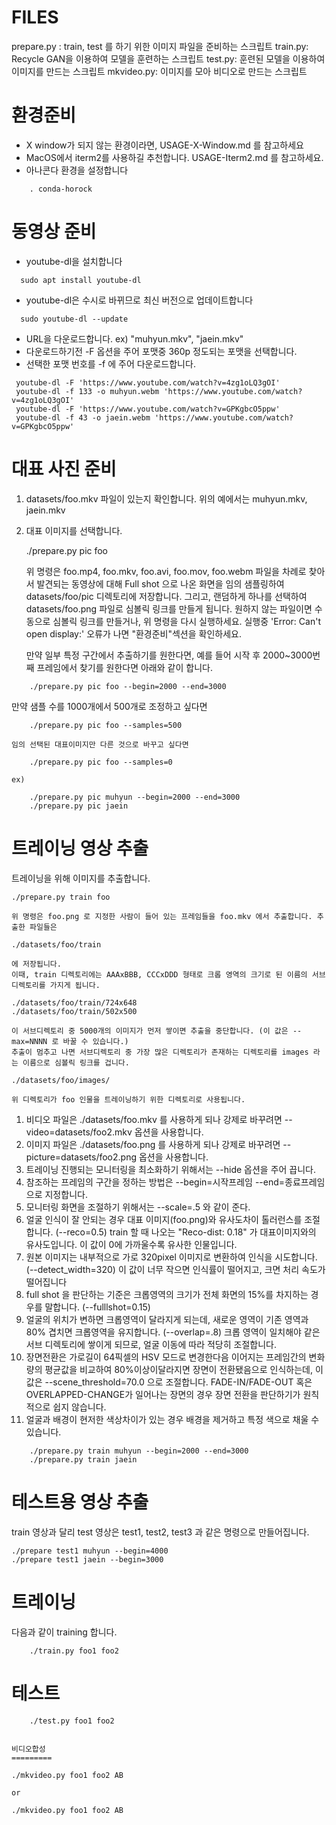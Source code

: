 FILES
=====


prepare.py : train, test 를 하기 위한 이미지 파일을 준비하는 스크립트
train.py: Recycle GAN을 이용하여 모델을 훈련하는 스크립트
test.py: 훈련된 모델을 이용하여 이미지를 만드는 스크립트
mkvideo.py: 이미지를 모아 비디오로 만드는 스크립트

환경준비
=======
- X window가 되지 않는 환경이라면, USAGE-X-Window.md 를 참고하세요
- MacOS에서 iterm2를 사용하길 추천합니다. USAGE-Iterm2.md 를 참고하세요.
- 아나콘다 환경을 설정합니다
```
    . conda-horock
```

동영상 준비
===========
- youtube-dl을 설치합니다
```
  sudo apt install youtube-dl
```
- youtube-dl은 수시로 바뀌므로 최신 버전으로 업데이트합니다
```
  sudo youtube-dl --update
```
- URL을 다운로드합니다. ex) "muhyun.mkv", "jaein.mkv"
- 다운로드하기전 -F 옵션을 주어 포맷중 360p 정도되는 포맷을 선택합니다.
- 선택한 포맷 번호를 -f 에 주어 다운로드합니다.
```
 youtube-dl -F 'https://www.youtube.com/watch?v=4zg1oLQ3gOI'
 youtube-dl -f 133 -o muhyun.webm 'https://www.youtube.com/watch?v=4zg1oLQ3gOI'
 youtube-dl -F 'https://www.youtube.com/watch?v=GPKgbcO5ppw'
 youtube-dl -f 43 -o jaein.webm 'https://www.youtube.com/watch?v=GPKgbcO5ppw'
```

대표 사진 준비
==============
1) datasets/foo.mkv 파일이 있는지 확인합니다. 위의 예에서는 muhyun.mkv, jaein.mkv
2) 대표 이미지를 선택합니다.

    ./prepare.py pic foo

   위 명령은 foo.mp4, foo.mkv, foo.avi, foo.mov, foo.webm 파일을 차례로 찾아서 발견되는 동영상에 대해
   Full shot 으로 나온 화면을 임의 샘플링하여  datasets/foo/pic 디렉토리에 저장합니다.
   그리고, 랜덤하게 하나를 선택하여 datasets/foo.png 파일로 심볼릭 링크를 만들게 됩니다.
   원하지 않는 파일이면 수동으로 심볼릭 링크를 만들거나, 위 명령을 다시 실행하세요.
   실행중 'Error: Can't open display:' 오류가 나면 "환경준비"섹션을 확인하세요.

   만약 일부 특정 구간에서 추출하기를 원한다면, 예를 들어 시작 후 2000~3000번째 프레임에서 찾기를 원한다면 아래와 같이 합니다.

```
    ./prepare.py pic foo --begin=2000 --end=3000
```

   만약 샘플 수를 1000개에서 500개로 조정하고 싶다면

```
    ./prepare.py pic foo --samples=500
```

    임의 선택된 대표이미지만 다른 것으로 바꾸고 싶다면
```
    ./prepare.py pic foo --samples=0
```

    ex)
```
    ./prepare.py pic muhyun --begin=2000 --end=3000
    ./prepare.py pic jaein
```

트레이닝 영상 추출
==================
트레이닝을 위해 이미지를 추출합니다.

    ./prepare.py train foo

    위 명령은 foo.png 로 지정한 사람이 들어 있는 프레임들을 foo.mkv 에서 추출합니다. 추출한 파일들은

    ./datasets/foo/train

    에 저장됩니다.
    이때, train 디렉토리에는 AAAxBBB, CCCxDDD 형태로 크롭 영역의 크기로 된 이름의 서브디렉토리를 가지게 됩니다.

    ./datasets/foo/train/724x648
    ./datasets/foo/train/502x500

    이 서브디렉토리 중 5000개의 이미지가 먼저 쌓이면 추출을 중단합니다. (이 값은 --max=NNNN 로 바꿀 수 있습니다.)
    추출이 멈추고 나면 서브디렉토리 중 가장 많은 디렉토리가 존재하는 디렉토리를 images 라는 이름으로 심볼릭 링크를 겁니다.

    ./datasets/foo/images/

    위 디렉토리가 foo 인물을 트레이닝하기 위한 디렉토리로 사용됩니다.

1) 비디오 파일은 ./datasets/foo.mkv 를 사용하게 되나 강제로 바꾸려면 --video=datasets/foo2.mkv 옵션을 사용합니다.
2) 이미지 파일은 ./datasets/foo.png 를 사용하게 되나 강제로 바꾸려면 --picture=datasets/foo2.png 옵션을 사용합니다.
3) 트레이닝 진행되는 모니터링을 최소화하기 위해서는 --hide 옵션을 주어 끕니다.
4) 참조하는 프레임의 구간을 정하는 방법은 --begin=시작프레임 --end=종료프레임으로 지정합니다.
5) 모니터링 화면을 조절하기 위해서는 --scale=.5 와 같이 준다.
6) 얼굴 인식이 잘 안되는 경우 대표 이미지(foo.png)와 유사도차이 톨러런스를 조절합니다. (--reco=0.5)
    train 할 때 나오는 "Reco-dist: 0.18" 가 대표이미지와의 유사도입니다.
    이 값이 0에 가까울수록 유사한 인물입니다.
7) 원본 이미지는 내부적으로 가로 320pixel 이미지로 변환하여 인식을 시도합니다. (--detect_width=320)
    이 값이 너무 작으면 인식률이 떨어지고, 크면 처리 속도가 떨어집니다
8) full shot 을 판단하는 기준은 크롭영역의 크기가 전체 화면의 15%를 차지하는 경우를 말합니다. (--fulllshot=0.15)
9) 얼굴의 위치가 변하면 크롭영역이 달라지게 되는데, 새로운 영역이 기존 영역과 80% 겹치면 크롭영역을 유지합니다. (--overlap=.8)
    크롭 영역이 일치해야 같은 서브 디렉토리에 쌓이게 되므로, 얼굴 이동에 따라 적당히 조절합니다.
10) 장면전환은 가로길이 64픽셀의 HSV 모드로 변경한다음 이어지는 프레임간의 변화량의 평균값을 비교하여 
    80%이상이달라지면 장면이 전환됐음으로 인식하는데, 이 값은 --scene_threshold=70.0 으로 조절합니다.
    FADE-IN/FADE-OUT 혹은 OVERLAPPED-CHANGE가 일어나는 장면의 경우 장면 전환을 판단하기가 원칙적으로 쉽지 않습니다.
11) 얼굴과 배경이 현저한 색상차이가 있는 경우 배경을 제거하고 특정 색으로 채울 수 있습니다.

```
    ./prepare.py train muhyun --begin=2000 --end=3000
    ./prepare.py train jaein
```

테스트용 영상 추출
==================
train 영상과 달리 test 영상은 test1, test2, test3 과 같은 명령으로 만들어집니다.


    ./prepare test1 muhyun --begin=4000
    ./prepare test1 jaein --begin=3000

트레이닝
========

다음과 같이 training 합니다.

```
    ./train.py foo1 foo2
```

테스트
======

```
    ./test.py foo1 foo2


비디오합성
=========

```
    ./mkvideo.py foo1 foo2 AB

    or

    ./mkvideo.py foo1 foo2 AB
